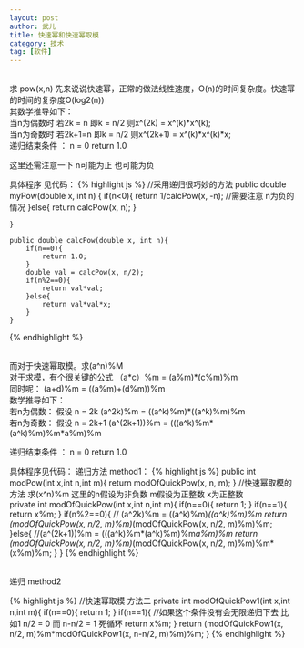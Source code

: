 ```yaml
---
layout: post
author: 武儿
title: 快速幂和快速幂取模
category: 技术
tag: [软件]
---
```


<br/>
求 pow(x,n)  先来说说快速幂，正常的做法线性速度，O(n)的时间复杂度。快速幂的时间的复杂度O(log2(n))
<br/>
其数学推导如下：
<br/>
当n为偶数时 若2k = n  即k = n/2 则x^(2k) = x^(k)*x^(k);
<br/>
当n为奇数时 若2k+1=n  即k = n/2 则x^(2k+1) = x^(k)*x^(k)*x;
<br/>
递归结束条件 ： n = 0   return 1.0

这里还需注意一下  n可能为正   也可能为负

具体程序  见代码：
{% highlight js %}
//采用递归很巧妙的方法
    public double myPow(double x, int n) {
    	if(n<0){
    		return 1/calcPow(x, -n);  //需要注意    n为负的情况
    	}else{
    		return calcPow(x, n);
    	}
    	
    }
    
    public double calcPow(double x, int n){
    	if(n==0){
    		return 1.0;
    	}
    	double val = calcPow(x, n/2);
    	if(n%2==0){
    		return val*val;
    	}else{
    		return val*val*x;
    	}
    }
{% endhighlight %}

<br/>
而对于快速幂取模。求(a^n)%M  
<br/>
对于求模，有个很关键的公式   （a*c）%m = (a%m)*(c%m)%m
<br/>
同时呢： (a+d)%m = ((a%m)+(d%m))%m
<br/>
数学推导如下：
<br/>
若n为偶数： 假设 n = 2k  (a^2k)%m = ((a^k)%m)*((a^k)%m)%m
<br/>
若n为奇数： 假设 n = 2k+1  (a^(2k+1))%m = (((a^k)%m*(a^k)%m)%m*a%m)%m
<br/>

递归结束条件 ： n = 0   return 1.0

具体程序见代码：
递归方法 method1：
{% highlight js %}
public int modPow(int x,int n,int m){
		return modOfQuickPow(x, n, m);
	}
//快速幂取模的方法   求(x^n)%m   这里的n假设为非负数  m假设为正整数   x为正整数   
	private int modOfQuickPow(int x,int n,int m){
		if(n==0){
			return 1;
		}
		if(n==1){
			return x%m;
		}
		if(n%2==0){
			// (a^2k)%m = ((a^k)%m)*((a^k)%m)%m
			return (modOfQuickPow(x, n/2, m)%m)*(modOfQuickPow(x, n/2, m)%m)%m;
		}else{
			//(a^(2k+1))%m = (((a^k)%m*(a^k)%m)%m*a%m)%m
			return (modOfQuickPow(x, n/2, m)%m)*(modOfQuickPow(x, n/2, m)%m)%m*(x%m)%m;
		}
	}
{% endhighlight %}

<br/>
递归 method2

{% highlight js %}
//快速幂取模  方法二
private int modOfQuickPow1(int x,int n,int m){
	if(n==0){
		return 1;
	}
	if(n==1){   //如果这个条件没有会无限递归下去  比如1    n/2 = 0  而 n-n/2 = 1 死循环
		return x%m;
	}
	return (modOfQuickPow1(x, n/2, m)%m*modOfQuickPow1(x, n-n/2, m)%m)%m;
}
{% endhighlight %}